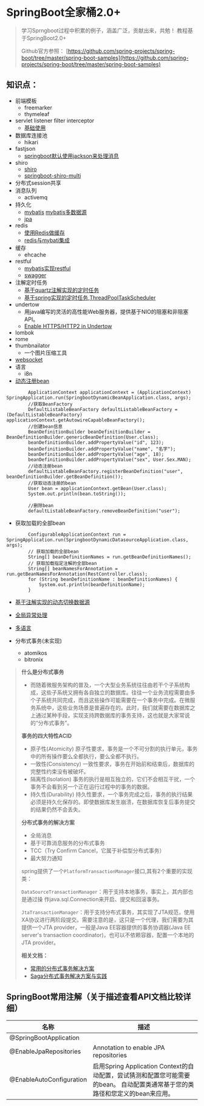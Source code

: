 # SpringBoot全家桶2.0+
> 学习Sprngboot过程中积累的例子，涵盖广泛，贡献出来，共勉！
> 教程基于SpringBoot2.0+
>
> Github官方参照： [https://github.com/spring-projects/spring-boot/tree/master/spring-boot-samples](https://github.com/spring-projects/spring-boot/tree/master/spring-boot-samples)

## 知识点：

* 前端模板
  - freemarker
  - thymeleaf
* servlet listener filter interceptor
  - [基础使用](https://github.com/HumanNature/spring-boot-sample-code/tree/master/springboot-sample)
* 数据库连接池
  - hikari
* fastjson
  - [springboot默认使用jackson来处理消息](https://github.com/HumanNature/spring-boot-sample-code/tree/master/springboot-fastjson)
* shiro
  - [shiro](https://github.com/HumanNature/spring-boot-sample-code/tree/master/springboot-shiro)
  - [springboot-shiro-multi](https://github.com/HumanNature/spring-boot-sample-code/tree/master/springboot-shiro-multi)
* 分布式session共享
* 消息队列
  - activemq
* 持久化
  - [mybatis](https://github.com/HumanNature/spring-boot-sample-code/tree/master/springboot-mybatis) [mybatis多数据源](https://github.com/HumanNature/spring-boot-sample-code/tree/master/springboot-mybatis-datasource)
  - [jpa](https://github.com/HumanNature/spring-boot-sample-code/tree/master/springboot-jpa)
* redis
  - [使用Redis做缓存](https://github.com/HumanNature/spring-boot-sample-code/tree/master/springboot-redis)
  - [redis与mybati集成](https://github.com/HumanNature/spring-boot-sample-code/tree/master/springboot-mybatis-redis)
* 缓存
  - ehcache
* restful
  - [mybatis实现restful](https://github.com/HumanNature/spring-boot-sample-code/tree/master/springboot-restful)
  - [swagger](https://github.com/HumanNature/spring-boot-sample-code/tree/master/springboot-swagger)
* 注解定时任务
  - [基于quartz注解实现的定时任务](https://github.com/HumanNature/spring-boot-sample-code/tree/master/springboot-quartz)
  - [基于spring实现的定时任务,ThreadPoolTaskScheduler](https://github.com/HumanNature/spring-boot-sample-code/tree/master/springboot-schedule)
* undertow
  - 用java编写的灵活的高性能Web服务器，提供基于NIO的阻塞和非阻塞API。
  - [Enable HTTPS/HTTP2 in Undertow](https://github.com/HumanNature/spring-boot-sample-code/tree/master/springboot-undertow)
* lombok
* rome
* thumbnailator
  - 一个图片压缩工具
* [websocket](https://github.com/HumanNature/spring-boot-sample-code/tree/master/springboot-websocket)
* 语言
  - i8n
* [动态注册bean](https://github.com/HumanNature/spring-boot-sample-code/tree/master/springboot-dynamic-bean)
```
        ApplicationContext applicationContext = (ApplicationContext) SpringApplication.run(SpringbootDynamicBeanApplication.class, args);
        //获取BeanFactory
        DefaultListableBeanFactory defaultListableBeanFactory = (DefaultListableBeanFactory) applicationContext.getAutowireCapableBeanFactory();
        //创建bean信息
        BeanDefinitionBuilder beanDefinitionBuilder = BeanDefinitionBuilder.genericBeanDefinition(User.class);
        beanDefinitionBuilder.addPropertyValue("id", 123);
        beanDefinitionBuilder.addPropertyValue("name", "名字");
        beanDefinitionBuilder.addPropertyValue("age", 18);
        beanDefinitionBuilder.addPropertyValue("sex", User.Sex.MAN);
        //动态注册bean
        defaultListableBeanFactory.registerBeanDefinition("user", beanDefinitionBuilder.getBeanDefinition());
        //获取动态注册的bean
        User bean = applicationContext.getBean(User.class);
        System.out.println(bean.toString());

        //删除bean
        defaultListableBeanFactory.removeBeanDefinition("user");
```
* 获取加载的全部bean
```
        ConfigurableApplicationContext run = SpringApplication.run(SpringbootDynamicDatasourceApplication.class, args);
        // 获取加载的全部bean
        String[] beanDefinitionNames = run.getBeanDefinitionNames();
        // 获取加载指定注解的全部bean
        String[] beanNamesForAnnotation = run.getBeanNamesForAnnotation(RestController.class);
        for (String beanDefinitionName : beanDefinitionNames) {
            System.out.println(beanDefinitionName);
        }
```
* [基于注解实现的动态切换数据源](https://github.com/HumanNature/spring-boot-sample-code/tree/master/springboot-dynamic-datasource)
* [全局异常处理](https://github.com/HumanNature/spring-boot-sample-code/tree/master/springboot-global-exception)
* [多语言](https://github.com/HumanNature/spring-boot-sample-code/tree/master/springboot-i18n)


* 分布式事务(未实现)
  - atomikos
  - bitronix


> **什么是分布式事务**
> * 而随着微服务架构的普及，一个大型业务系统往往由若干个子系统构成，这些子系统又拥有各自独立的数据库。往往一个业务流程需要由多个子系统共同完成，而且这些操作可能需要在一个事务中完成。在微服务系统中，这些业务场景是普遍存在的。此时，我们就需要在数据库之上通过某种手段，实现支持跨数据库的事务支持，这也就是大家常说的“分布式事务”。
>
> **事务的四大特性ACID**
> * 原子性(Atomicity) 原子性要求，事务是一个不可分割的执行单元，事务中的所有操作要么全都执行，要么全都不执行。
> * 一致性(Consistency) 一致性要求，事务在开始前和结束后，数据库的完整性约束没有被破坏。
> * 隔离性(Isolation) 事务的执行是相互独立的，它们不会相互干扰，一个事务不会看到另一个正在运行过程中的事务的数据。
> * 持久性(Durability) 持久性要求，一个事务完成之后，事务的执行结果必须是持久化保存的。即使数据库发生崩溃，在数据库恢复后事务提交的结果仍然不会丢失。
>
>
> **分布式事务的解决方案**
> * 全局消息
> * 基于可靠消息服务的分布式事务
> * TCC（Try Confirm Cancel，它属于补偿型分布式事务）
> * 最大努力通知
>
>
> spring提供了一个`PlatformTransactionManager`接口,其有2个重要的实现类：
>
> `DataSourceTransactionManager`：用于支持本地事务，事实上，其内部也是通过操  作java.sql.Connection来开启、提交和回滚事务。
>
> `JtaTransactionManager`：用于支持分布式事务，其实现了JTA规范，使用XA协议进行两阶段提交。需要注意的是，这只是一个代理，我们需要为其提供一个JTA provider，一般是Java EE容器提供的事务协调器(Java EE server's transaction coordinator)，也可以不依赖容器，配置一个本地的JTA provider。
>
> **相关文档：**
> * [常用的分布式事务解决方案](https://juejin.im/post/5aa3c7736fb9a028bb189bca)
> * [Saga分布式事务解决方案与实践](http://servicecomb.apache.org/cn/docs/distributed-transactions-saga-implementation/)
>


## SpringBoot常用注解（关于描述查看API文档比较详细）

| 名称                     | 描述                                       |
| ------------------------ | ------------------------------------------ |
| @SpringBootApplication   |                                            |
| @EnableJpaRepositories   | Annotation to enable JPA repositories <br> |
| @EnableAutoConfiguration | 启用Spring Application Context的自动配置，尝试猜测和配置您可能需要的bean。 自动配置类通常基于您的类路径和您定义的bean来应用。 |
